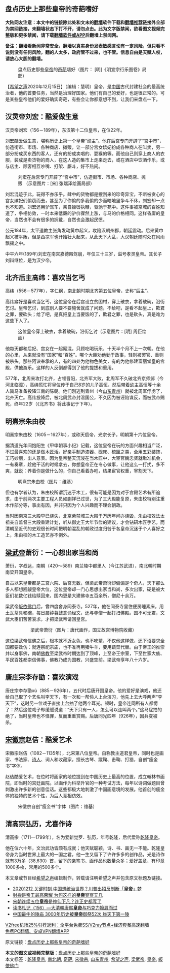  <h2>盘点历史上那些皇帝的奇葩嗜好</h2> <p class="notice"><b>大陆网友注意：本文中的链接除此处和文末的<a href="https://github.com/bannedbook/fanqiang" >翻墙</a>软件下载和<a href="https://github.com/killgcd/justmysocks/blob/master/README.md">翻墙推荐</a>链接外全部为禁网链接，未翻墙状态下打不开，请勿点击。此为文字版禁闻，欲看图文视频完整版和更多禁闻，请下载<a href="https://github.com/bannedbook/fanqiang">翻墙软件或APP</a>后翻墙上禁闻网。</p><p>备注：翻墙看新闻非常安全，翻墙以真实身份发表敏感言论有一定风险，但只看不说则没有任何风险，翻的人太多，政府管不过来，也不管。信息自由是天赋人权，请放心大胆的翻墙。</b></p>  <div class="entry"> <figure><figcaption>盘点历史那些<a href="https://www.bannedbook.org/bnews/tag/%e7%9a%87%e5%b8%9d/" class="st_tag internal_tag" rel="tag" title="标签 皇帝 下的日志">皇帝</a>的<a href="https://www.bannedbook.org/bnews/tag/%e5%a5%87%e8%91%a9/" class="st_tag internal_tag" rel="tag" title="标签 奇葩 下的日志">奇葩</a>嗜好（图片： [明]《明宣宗行乐图卷》局部）</figcaption></figure> <p>【<span class='wp_keywordlink_affiliate'><a href="https://www.soundofhope.org" title="希望之声" target="_blank">希望之声</a></span>2020年12月15日】（编辑：慧明）皇帝，是<span class='wp_keywordlink_affiliate'><a href="https://www.bannedbook.org/" title="中国" target="_blank">中国</a></span>古代封建社会的最高统治者，他的首要任务，当然是治理好国家。他们有自己的爱好，也是很正常的。可是某些皇帝他们的爱好确实奇葩，有些会让你都意想不到，让我们来盘点一下。</p> <h2>汉灵帝刘宏：酷爱做生意</h2> <p>汉灵帝刘宏（156－189年），东汉第十二位皇帝，在位22年。</p> <p>刘宏酷爱做生意，堪称历史上第一个皇帝“顽主”。他在后宫专门开辟了“宫中市”，仿造街市、市场、各种商店、摊贩，让一部分宫女嫔妃扮成各种商人在叫卖，另一部分扮成买东西的客人，还有的扮成卖唱的、耍猴的等。而他自己则穿上商人的衣服，装成是卖货物的商人，在这人造的集市上走来走去，或在酒店中饮酒作乐，或与店主、顾客相互吵嘴、打架、厮斗，好不热闹。</p> <figure><figcaption>刘宏在后宫专门开辟了“宫中市”，仿造街市、市场、各种商店、摊贩 （示意图片：[宋] 张瑞泽绘画局部）</figcaption></figure> <p>刘宏混迹于此，玩得不亦乐乎。肆中的货物都是搜刮来的珍奇异宝，不断被贪心的宫女嫔妃们偷窃而去，甚至为了你偷的多我偷的少而暗地里争斗不休，刘宏却一点也不知道。刘宏还用驴驾车，亲自操辔执鞭，驱驰于苑中。这件事被京城的百姓知道了，争相仿效，一时本来低廉的驴价骤然上涨，与马的价格相同。这样昏庸的皇帝，当然也不会有很多的拥戴，自然也会激起民愤。</p> <p>公元184年，太平道教主张角发动黄巾起义，攻陷汉朝州郡，朝廷震动。后来黄巾起义被平叛，但是西凉军也开始壮大起来，从此天下大乱，大汉朝廷随时处在风雨飘摇之中。</p> <p>中平六年(189年)刘宏在南宫嘉德殿驾崩，年仅三十三岁，谥号孝灵皇帝。其长子刘辩继位，是为汉少帝。</p>  <h2>北齐后主高纬：喜欢当乞丐</h2> <p>高纬（556－577年），字仁纲，<a href="https://www.bannedbook.org/bnews/tag/%E5%8D%97%E5%8C%97%E6%9C%9D/" class="st_tag internal_tag" rel="tag" title="标签 南北朝 下的日志">南北朝</a>时期北齐第五位皇帝，史称“后主”。</p> <p>高纬癖好是喜欢当乞丐，这位皇帝在后宫设立贫困村，穿上破衣，拿着破碗，沿街乞讨。皇帝乞讨，到底别人要不要施舍就成了问题，不给吧，是看不起皇上，欺君之罪，要砍头；给了吧，是真把皇上当要饭的了，欺君之罪，也是砍头，真是难为这些下人了。</p> <figure><figcaption>这位皇帝穿上破衣，拿着破碗，沿街乞讨（示意图片：[明] 周臣绘画）</figcaption></figure> <p>他每天都和后妃、宫女在一起厮混，只顾吃喝玩乐，十天半个月不上一次朝。在他的心里，从来就没有“国家”和“百姓”。哪个大臣劝他勤于政事，轻则被罢官、重则被杀头。那些阿谀奉承的人，有的四处为他物色美女，有的为他修建富丽堂皇的宫殿，供他游乐。这样的人反倒都得到了他的提拔和重用。</p> <p>577年，北周来攻打北齐，占领晋阳，北齐军大败，北周军不久破北齐京师邺（今河北临漳），高纬慌忙将皇位传于自己8岁的儿子高恒，然后带着幼主高恒等十余人骑马准备投降江南的陈朝。他们刚逃到青州（今<a href="https://www.bannedbook.org/bnews/tag/%E5%B1%B1%E4%B8%9C%E9%9D%92%E5%B7%9E/" class="st_tag internal_tag" rel="tag" title="标签 山东青州 下的日志">山东青州</a>）就被北周军俘虏了，北齐灭亡。高纬投降后，被北周武帝封温国公，不久因为被诬陷谋反，而被武帝赐死，终年22岁（《北齐书》将此事记于下年）。</p> <h2>明熹宗朱由校</h2> <p>明熹宗朱由校（1605－1627年），或称天启帝，光宗长子，明朝第十六位皇帝。</p> <p>据清道光年间抱阳生《甲申朝事小纪》记载，这位皇帝在玩的方面兴趣相当广泛，不过最喜欢的还是做木匠活。好亲手制造漆器、砚床、梳匣之类，全用五彩装饰，工巧妙丽，出人意表。因为皇帝整天沉浸在当木匠中，大宦官魏忠贤就瞅准机会，一有奏章，趁他干活的时候拿去，你想皇帝正在专心做事，让他这么一打扰，多不爽，就说：养着你是做什么的，你自己看着办吧，结果宦官权重，宰割天下。</p>  <figure><figcaption>明熹宗朱由校（图片：维基）</figcaption></figure> <p>但也有学者认为，朱由校所谓沉迷于木工，很有可能是因为对于宫殿艺术有所追求，由于前两次主要工程人员如蒯祥已过世，为了三大殿能复原，朱由校特别注重木作部分等，事出有因，并非只因为个人兴趣而不理会朝政。</p> <p>当时因南京三大殿早已烧失，北京紫禁城三大殿于万历年间亦烧毁，朱由校效法太祖亲自监督三大殿重建计划，听从御史王大年节俭的建议，才会钻研木匠手艺，而清朝至近代的史观很长时间把明朝混乱的朝政过度归咎于各皇帝沉迷于个人喜好之上，朱由校的木工造艺亦不例外。</p> <h2><a href="https://www.bannedbook.org/bnews/tag/%e6%a2%81%e6%ad%a6%e5%b8%9d/" class="st_tag internal_tag" rel="tag" title="标签 梁武帝 下的日志">梁武帝</a>萧衍：一心想出家当和尚</h2> <p>萧衍，字叔达，南朝（420～589）南兰陵中都里人（今江苏武进），南北朝时期南梁开国皇帝。</p> <p>自古以来皇帝都是三宫六院、后宫无数，但梁武帝萧衍却偏偏是个奇人，天下那么多人都想觊觎皇帝大位，这位皇帝却一门心思想出家当和尚，多次出家，硬是被大臣们花数亿钱给赎回来，国内更是大建佛寺五百余所，僧尼十余万。</p> <p>梁武帝<a href="https://www.bannedbook.org/bnews/tag/%E7%9A%88%E4%BE%9D%E4%BD%9B%E9%97%A8/" class="st_tag internal_tag" rel="tag" title="标签 皈依佛门 下的日志">皈依佛门</a>后，曾四度舍身同泰寺。527年，他在同泰寺里住便房睡素床，用土瓦茶具和碗，每日晨钟暮鼓念诵经文，还与寺僧一起打扫佛殿。国不可无君，文武大臣们苦苦哀求，才把梁武帝请回皇宫。</p> <figure><figcaption>&nbsp; &nbsp; &nbsp; &nbsp; &nbsp; 梁武帝萧衍（图片：唐代画作，国立故宫博物院收藏）</figcaption></figure> <p>这位梁武帝信佛之后，根本就不近女色，也不吃荤，不仅他这样做，还下诏要求全国都要效仿：就连祭祀宗庙，也不准再用猪牛羊，要用蔬菜代替。由于帝王的推崇并以身事佛，南朝<span class='wp_keywordlink'><a href="https://www.qi-gong.me/buddhism/" title="佛教" target="_blank">佛教</a></span>至梁武帝时期达到了顶峰，上至帝王宗室，下至世家大族、平民百姓都崇信佛事，佛教乃成为国教，兴盛空前。梁武帝享年八十六岁。</p>  <h2>唐庄宗李存勖：喜欢演戏</h2> <p>唐庄宗李存勖xù（885－926年），五代时后唐开国皇帝。他的爱好是演戏，他还给自己取了个艺名叫李天下，有一次和一帮伶人上台演习，他先上去大呼两声“李天下”，这时另一位戏子直接上台抽了他两个耳光。顿时，皇帝连同所有人都愣了：然后这位戏子却缓缓说道：“天下只有一人，怎么可以连叫两个。”这马屁拍的绝了，当时皇帝也不怪罪，反而重重赏赐。后唐同光四年（926年），因兵变被杀。</p> <h2><a href="https://www.bannedbook.org/bnews/tag/%E5%AE%8B%E5%BE%BD%E5%AE%97/" class="st_tag internal_tag" rel="tag" title="标签 宋徽宗 下的日志">宋徽宗</a>赵佶：酷爱艺术</h2> <p>宋徽宗赵佶（1082－1135年），北宋第八位皇帝。自称教主道君皇帝，同时也是画家、书法家、<span class='wp_keywordlink'><a href="https://www.bannedbook.org/forum11/topic295.html" title="禁片：诗人的悲歌" target="_blank">诗人</a></span>、词人和收藏家，擅长古琴、蹴鞠、击鞠、打猎，自创“瘦金书”字体。</p> <p>赵佶酷爱艺术，在位时将画家的地位提到在中国历史上最高的位置，成立翰林书画院，即当时的宫廷画院。以画作为科举升官的一种考试方法，每年以诗词做题目曾刺激出许多新的创意佳话。这些都极大地刺激了中国画意境的发展。他首创的瘦金体的独特的艺术个性，为后人竞相仿效。</p> <figure><figcaption>宋徽宗自创“瘦金书”字体（图片：维基）</figcaption></figure> <h2>清高宗弘历，尤喜作诗</h2> <p>清高宗（1711—1799年），名为爱新觉罗．弘历，年号乾隆，后代爱称<a href="https://www.bannedbook.org/bnews/tag/%E4%B9%BE%E9%9A%86%E7%9A%87%E5%B8%9D/" class="st_tag internal_tag" rel="tag" title="标签 乾隆皇帝 下的日志">乾隆皇帝</a>。</p> <p>他在位六十年，文治武功皆颇有成就；他天赋聪颖，诗、书、画无一不能。乾隆皇帝身为当时世界上最大的一国之君，他一生又留下了许许多多的创作品，光是诗作就有3万多（38,630）首，留下的亲笔书、画作品也数量众多；爱好盖章，有印章1000多枚，常用的500多个。</p> <p>本文章或节目经<a href="https://www.bannedbook.org/bnews/tag/%e5%b8%8c%e6%9c%9b%e4%b9%8b%e5%a3%b0/" class="st_tag internal_tag" rel="tag" title="标签 希望之声 下的日志">希望之声</a>编辑制作，转载请注明希望之声并包含原文标题及链接。</p>  <ul class='op-related-articles' title='相关阅读'> <li><a href='https://www.bannedbook.org/bnews/taiwannews/20201212/1446485.html' target='_blank'>20201212 关键时刻 中国想统治世界？川普出招反制断「<b>皇帝</b>」梦</a></li> <li><a href='https://www.bannedbook.org/bnews/comments/20201210/1445208.html' target='_blank'>封禅是帝王最高荣耀 为何这样的<b>皇帝</b>寥寥无几</a></li> <li><a href='https://www.bannedbook.org/bnews/comments/20201209/1444518.html' target='_blank'>宋朝连续五位<b>皇帝</b>是神仙下凡？连正史都写了</a></li> <li><a href='https://www.bannedbook.org/bnews/bannedvideo/20201127/1437900.html' target='_blank'>读书札记（156）—大清朝康熙<b>皇帝</b>与巧克力擦肩而过</a></li> <li><a href='https://www.bannedbook.org/bnews/funmedia/20201123/1435449.html' target='_blank'>中国最牛的陵庙 3000年历史被<b>皇帝</b>御祭52次 称天下第一陵</a></li> </ul> <p class="texttj"> <a href="https://www.bannedbook.org/forum23/topic22702.html" target="_blank">V2free机场25%引荐返利：全平台免费SS/V2ray节点+经济套餐高速翻墙</a><br/> <a href="https://github.com/bannedbook/fanqiang/wiki/%E7%A6%81%E9%97%BB%E7%BD%91%E5%AE%89%E5%8D%93%E7%BF%BB%E5%A2%99%E6%96%B0%E9%97%BBAPP" target="_blank">免费PC翻墙、安卓VPN翻墙APP</a></p><p>原文链接：<a class="src_link"  href="https://www.soundofhope.org/post/449581" target="_blank">盘点历史上那些皇帝的奇葩嗜好</a></p><a name='sharetosocial'></a>       <div><b>本文的图文或视频完整版</b>：<a href='https://www.bannedbook.org/bnews/comments/20201216/1448578.html'>盘点历史上那些皇帝的奇葩嗜好</a></div>  </div><!--END ENTRY--> <div class="postfooter"> <div>本文标签：<a href="https://www.bannedbook.org/bnews/tag/%E4%B9%BE%E9%9A%86%E7%9A%87%E5%B8%9D/" rel="tag">乾隆皇帝</a>, <a href="https://www.bannedbook.org/bnews/tag/%E5%8D%97%E5%8C%97%E6%9C%9D/" rel="tag">南北朝</a>, <a href="https://www.bannedbook.org/bnews/tag/%e5%a5%87%e8%91%a9/" rel="tag">奇葩</a>, <a href="https://www.bannedbook.org/bnews/tag/%E5%AE%8B%E5%BE%BD%E5%AE%97/" rel="tag">宋徽宗</a>, <a href="https://www.bannedbook.org/bnews/tag/%E5%B1%B1%E4%B8%9C%E9%9D%92%E5%B7%9E/" rel="tag">山东青州</a>, <a href="https://www.bannedbook.org/bnews/tag/%e5%b8%8c%e6%9c%9b%e4%b9%8b%e5%a3%b0/" rel="tag">希望之声</a>, <a href="https://www.bannedbook.org/bnews/tag/%e6%a2%81%e6%ad%a6%e5%b8%9d/" rel="tag">梁武帝</a>, <a href="https://www.bannedbook.org/bnews/tag/%e7%9a%87%e5%b8%9d/" rel="tag">皇帝</a>, <a href="https://www.bannedbook.org/bnews/tag/%E7%9A%88%E4%BE%9D%E4%BD%9B%E9%97%A8/" rel="tag">皈依佛门</a></div>  </div><!--END POSTFOOTER--> 
